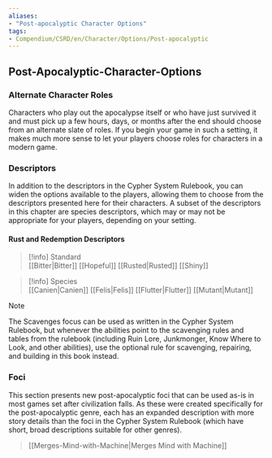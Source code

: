 ```yaml
---
aliases: 
- "Post-apocalyptic Character Options"
tags:
- Compendium/CSRD/en/Character/Options/Post-apocalyptic
---
```

## Post-Apocalyptic-Character-Options

### Alternate Character Roles
Characters who play out the apocalypse itself or who have just survived it and must pick up a few hours, days, or months after the end should choose from an alternate slate of roles. If you begin your game in such a setting, it makes much more sense to let your players choose roles for characters in a modern game.

### Descriptors  
In addition to the descriptors in the Cypher System Rulebook, you can widen the options 
available to the players, allowing them to choose from the descriptors presented here for 
their characters. A subset of the descriptors in this chapter are species descriptors, which 
may or may not be appropriate for your players, depending on your setting.

#### Rust and Redemption Descriptors

>[!info] Standard  
>[[Bitter|Bitter]]
>[[Hopeful]]
>[[Rusted|Rusted]]
>[[Shiny]]

>[!info] Species  
>[[Canien|Canien]]
>[[Felis|Felis]]
>[[Flutter|Flutter]]
>[[Mutant|Mutant]]

>[!note]
>The Scavenges focus can be used as written in the Cypher System Rulebook, but whenever the abilities point to the scavenging rules and tables from the rulebook (including Ruin Lore, Junkmonger, Know Where to Look, and other abilities), use the optional rule for scavenging, repairing, and building in this book instead.

### Foci  
This section presents new post-apocalyptic foci that can be used as-is in most games set after civilization falls. As these were created specifically for the post-apocalyptic genre, each has an expanded description with more story details than the foci in the Cypher System Rulebook (which have short, broad descriptions suitable for other genres).

>[[Merges-Mind-with-Machine|Merges Mind with Machine]]
>